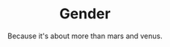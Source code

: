 ---
title: Gender
seo_title: Gender Articles, Edugraphics, Books, & Resources
subtitle: Because it's about more than mars and venus.
excerpt: Free resources created by Sam Killermann for learning about gender, gender expression, and gender identity.
---